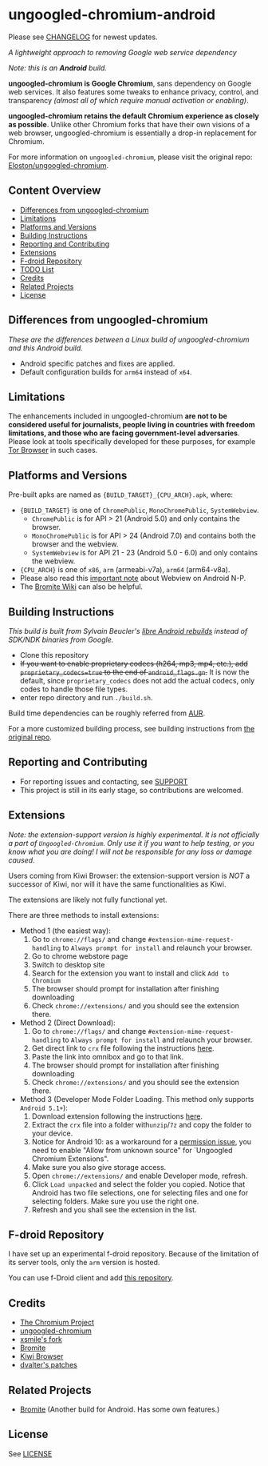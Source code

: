 # ungoogled-chromium-android

Please see [CHANGELOG](CHANGELOG.md) for newest updates.

*A lightweight approach to removing Google web service dependency*

*Note: this is an **Android** build.*

**ungoogled-chromium is Google Chromium**, sans dependency on Google web services. It also features some tweaks to enhance privacy, control, and transparency *(almost all of which require manual activation or enabling)*.

**ungoogled-chromium retains the default Chromium experience as closely as possible**. Unlike other Chromium forks that have their own visions of a web browser, ungoogled-chromium is essentially a drop-in replacement for Chromium.

For more information on `ungoogled-chromium`, please visit the original repo: [Eloston/ungoogled-chromium](https://github.com/Eloston/ungoogled-chromium).

## Content Overview

* [Differences from ungoogled-chromium](#differences-from-ungoogled-chromium)
* [Limitations](#limitations)
* [Platforms and Versions](#platforms-and-versions)
* [Building Instructions](#building-instructions)
* [Reporting and Contributing](#reporting-and-contributing)
* [Extensions](#extensions)
* [F-droid Repository](#f-droid-repository)
* [TODO List](#todo-list)
* [Credits](#credits)
* [Related Projects](#related-projects)
* [License](#license)

## Differences from ungoogled-chromium

*These are the differences between a Linux build of ungoogled-chromium and this Android build.*

* Android specific patches and fixes are applied.
* Default configuration builds for `arm64` instead of `x64`.

## Limitations

The enhancements included in ungoogled-chromium **are not to be considered useful for journalists, people living in countries with freedom limitations, and those who are facing government-level adversaries**. Please look at tools specifically developed for these purposes, for example [Tor Browser](https://www.torproject.org/download/) in such cases.

## Platforms and Versions

Pre-built apks are named as `{BUILD_TARGET}_{CPU_ARCH}.apk`, where:
* `{BUILD_TARGET}` is one of `ChromePublic`, `MonoChromePublic`, `SystemWebview`.
  * `ChromePublic` is for API > 21 (Android 5.0) and only contains the browser.
  * `MonoChromePublic` is for API > 24 (Android 7.0) and contains both the browser and the webview.
  * `SystemWebview` is for API 21 - 23 (Android 5.0 - 6.0) and only contains the webview.
* `{CPU_ARCH}` is one of `x86`, `arm` (armeabi-v7a), `arm64` (arm64-v8a).
* Please also read this [important note](https://chromium.googlesource.com/chromium/src/+/HEAD/android_webview/docs/build-instructions.md#Important-notes-for-N_P) about Webview on Android N-P.
* The [Bromite Wiki](https://github.com/bromite/bromite/wiki/Installing-SystemWebView) can also be helpful.

## Building Instructions
*This build is built from Sylvain Beucler's [libre Android rebuilds](https://android-rebuilds.beuc.net/) instead of SDK/NDK binaries from Google.*

* Clone this repository
* ~~If you want to enable proprietary codecs (h264, mp3, mp4, etc.), add `proprietary_codecs=true` to the end of `android_flags.gn`.~~ It is now the default, since `proprietary_codecs` does not add the actual codecs, only codes to handle those file types.
* enter repo directory and run `./build.sh`.

Build time dependencies can be roughly referred from [AUR](https://aur.archlinux.org/packages/ungoogled-chromium/).

For a more customized building process, see building instructions from [the original repo](https://github.com/Eloston/ungoogled-chromium/blob/master/docs/building.md).

## Reporting and Contributing

* For reporting issues and contacting, see [SUPPORT](SUPPORT.md)
* This project is still in its early stage, so contributions are welcomed.

## Extensions

*Note: the extension-support version is highly experimental. It is not officially a part of `Ungoogled-Chromium`. Only use it if you want to help testing, or you know what you are doing! I will not be responsible for any loss or damage caused.*

Users coming from Kiwi Browser: the extension-support version is *NOT* a successor of Kiwi, nor will it have the same functionalities as Kiwi.

The extensions are likely not fully functional yet.

There are three methods to install extensions:
 - Method 1 (the easiest way):
   1. Go to `chrome://flags/` and change `#extension-mime-request-handling` to `Always prompt for install` and relaunch your browser.
   2. Go to chrome webstore page
   3. Switch to desktop site
   4. Search for the extension you want to install and click `Add to Chromium`
   5. The browser should prompt for installation after finishing downloading
   6. Check `chrome://extensions/` and you should see the extension there.
 - Method 2 (Direct Download):
   1. Go to `chrome://flags/` and change `#extension-mime-request-handling` to `Always prompt for install` and relaunch your browser.
   2. Get direct link to `crx` file following the instructions [here](https://ungoogled-software.github.io/ungoogled-chromium-wiki/faq#downloading-the-crx-file).
   3. Paste the link into omnibox and go to that link.
   4. The browser should prompt for installation after finishing downloading
   5. Check `chrome://extensions/` and you should see the extension there.
 - Method 3 (Developer Mode Folder Loading. This method only supports `Android 5.1+`):
   1. Download extension following the instructions [here](https://ungoogled-software.github.io/ungoogled-chromium-wiki/faq#downloading-the-crx-file).
   2. Extract the `crx` file into a folder with`unzip`/`7z` and copy the folder to your device.
   3. Notice for Android 10: as a workaround for a [permission issue](https://github.com/wchen342/ungoogled-chromium-android/issues/27), you need to enable "Allow from unknown source" for `Ungoogled Chromium Extensions".
   4. Make sure you also give storage access.
   5. Open `chrome://extensions/` and enable Developer mode, refresh.
   6. Click `Load unpacked` and select the folder you copied. Notice that Android has two file selections, one for selecting files and one for selecting folders. Make sure you use the right one.
   7. Refresh and you shall see the extension in the list.

## F-droid Repository

I have set up an experimental f-droid repository. Because of the limitation of its server tools, only the `arm` version is hosted.

You can use f-Droid client and add [this repository](https://www.droidware.info/fdroid/repo?fingerprint=2144449AB1DD270EC31B6087409B5D0EA39A75A9F290DA62AC1B238A0EAAF851).

## Credits

* [The Chromium Project](https://www.chromium.org/)
* [ungoogled-chromium](https://github.com/Eloston/ungoogled-chromium)
* [xsmile's fork](https://github.com/xsmile/ungoogled-chromium/tree/android)
* [Bromite](https://github.com/bromite/bromite)
* [Kiwi Browser](https://github.com/kiwibrowser)
* [dvalter's patches](https://github.com/dvalter/chromium-android-ext-dev)

## Related Projects

* [Bromite](https://github.com/bromite/bromite) (Another build for Android. Has some own features.)

## License

See [LICENSE](LICENSE.md)
